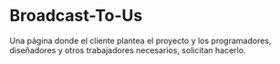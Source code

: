 # Broadcast-To-Us
Una página donde el cliente plantea el proyecto y los programadores, diseñadores y otros trabajadores necesarios, solicitan hacerlo.
